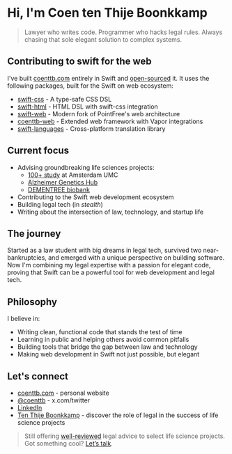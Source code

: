 # Hi, I'm Coen ten Thije Boonkkamp

> Lawyer who writes code. Programmer who hacks legal rules. Always chasing that sole elegant solution to complex systems.

## Contributing to swift for the web

I've built [coenttb.com](https://coenttb.com) entirely in Swift and [open-sourced](https://github.com/coenttb/coenttb-com-server) it. It uses the following packages, built for the Swift on web ecosystem:

- [swift-css](https://github.com/coenttb/swift-css) - A type-safe CSS DSL
- [swift-html](https://github.com/coenttb/swift-html) - HTML DSL with swift-css integration
- [swift-web](https://github.com/coenttb/swift-web) - Modern fork of PointFree's web architecture
- [coenttb-web](https://github.com/coenttb/coenttb-web) - Extended web framework with Vapor integrations
- [swift-languages](https://github.com/coenttb/swift-languages) - Cross-platform translation library

## Current focus

- Advising groundbreaking life sciences projects:
  - [100+ study](https://100plus.nl) at Amsterdam UMC
  - [Alzheimer Genetics Hub](https://alzheimergenetics.org)
  - [DEMENTREE biobank](https://www.alzheimercentrum.nl/wetenschap/lopend-onderzoek/biobank-dementree/)
- Contributing to the Swift web development ecosystem
- Building legal tech (in _stealth_)
- Writing about the intersection of law, technology, and startup life

## The journey

Started as a law student with big dreams in legal tech, survived two near-bankruptcies, and emerged with a unique perspective on building software. Now I'm combining my legal expertise with a passion for elegant code, proving that Swift can be a powerful tool for web development and legal tech.

## Philosophy

I believe in:
- Writing clean, functional code that stands the test of time
- Learning in public and helping others avoid common pitfalls
- Building tools that bridge the gap between law and technology
- Making web development in Swift not just possible, but elegant

## Let's connect

- [coenttb.com](https://coenttb.com) - personal website
- [@coenttb](https://x.com/coenttb) - x.com/twitter
- [LinkedIn](https://www.linkedin.com/in/tenthijeboonkkamp)
- [Ten Thije Boonkkamp](https://tenthijeboonkkamp.nl) - discover the role of legal in the success of life science projects

> Still offering [well-reviewed](https://tenthijeboonkkamp.nl) legal advice to select life science projects. Got something cool? [Let’s talk](https://tenthijeboonkkamp.nl/products).
